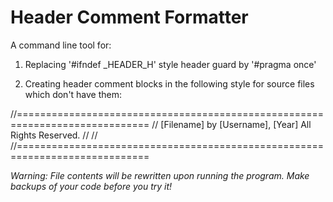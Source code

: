 # Header Comment Formatter

A command line tool for:

1. Replacing '#ifndef _HEADER_H' style header guard by '#pragma once'

2. Creating header comment blocks in the following style for source files which don't have them:

//=============================================================================
// [Filename] by [Username], [Year] All Rights Reserved.
//
//
//=============================================================================

*Warning: File contents will be rewritten upon running the program. Make backups of your code before you try it!*
